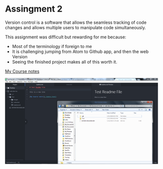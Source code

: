 # Assingment 2

Version control is a software that allows the seamless tracking of code changes and allows multiple users to manipulate code simultaneously.

This assignment was difficult but rewarding for me because:
- Most of the terminology if foreign to me
- It is challenging jumping from Atom to Github app, and then the web Version
-  Seeing the finished project makes all of this worth it.

[My Course notes](./notes.text)

![Image of my Atom Editor](./images/Screenshot.png)
